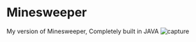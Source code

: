 # Minesweeper
My version of Minesweeper, Completely built in JAVA
![capture](https://user-images.githubusercontent.com/32017154/39672009-172a53fe-5140-11e8-816d-3ab2c3ff7050.PNG)
